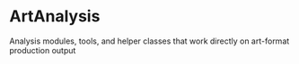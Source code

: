 # ArtAnalysis
Analysis modules, tools, and helper classes that work directly on art-format production output
